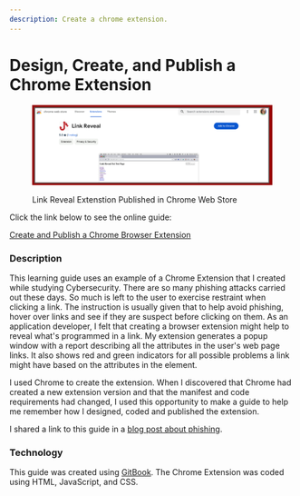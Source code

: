 ```yaml
---
description: Create a chrome extension.
---
```


# Design, Create, and Publish a Chrome Extension

<figure><img src="../../.gitbook/assets/link-reveal-chrome-store.png" alt=""><figcaption><p>Link Reveal Extenstion Published in Chrome Web Store</p></figcaption></figure>

Click the link below to see the online guide:

[Create and Publish a Chrome Browser Extension](https://rpeltz.gitbook.io/create-and-publish-a-chrome-browser-extension/)

### Description

This learning guide uses an example of a Chrome Extension that I created while studying Cybersecurity.  There are so many phishing attacks carried out these days.  So much is left to the user to exercise restraint when clicking a link.  The instruction is usually given that to help avoid phishing, hover over links and see if they are suspect before clicking on them.  As an application developer, I felt that creating a browser extension might help to reveal what's programmed in a link.  My extension generates a popup window with a report describing all the attributes in the user's web page links.  It also shows red and green indicators for all possible problems a link might have based on the attributes in the element.

I used Chrome to create the extension. When I discovered that Chrome had created a new extension version and that the manifest and code requirements had changed, I used this opportunity to make a guide to help me remember how I designed, coded and published the extension.

I shared a link to this guide in a [blog post about phishing](https://dev.to/rebeccapeltz/stop-phishing-by-analyzing-the-bait-3f0f).

### Technology

This guide was created using [GitBook](https://www.gitbook.com/).  The Chrome Extension was coded using HTML, JavaScript, and CSS.

